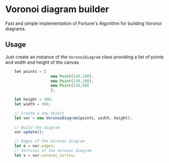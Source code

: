 # Voronoi diagram builder

Fast and simple implementation of Fortune's Algorithm for building Voronoi diagrams.

## Usage
Just create an instance of the `VoronoiDiagram` class providing a list of points and width and height of the canvas 

```javascript
    let points = [  
                    new Point(140,180),
                    new Point(230,200),
                    new Point(210,60)
                    ];

    let height = 300;
    let width = 300;

    // Create a new object
    let vor = new VoronoiDiagram(points, width, height);    
    
    // Build the diagram
    vor.update();

    // Edges of the Voronoi diagram
    let e = vor.edges;
    // Vertices of the Voronoi diagram
    let v = vor.voronoi_vertex;
```

